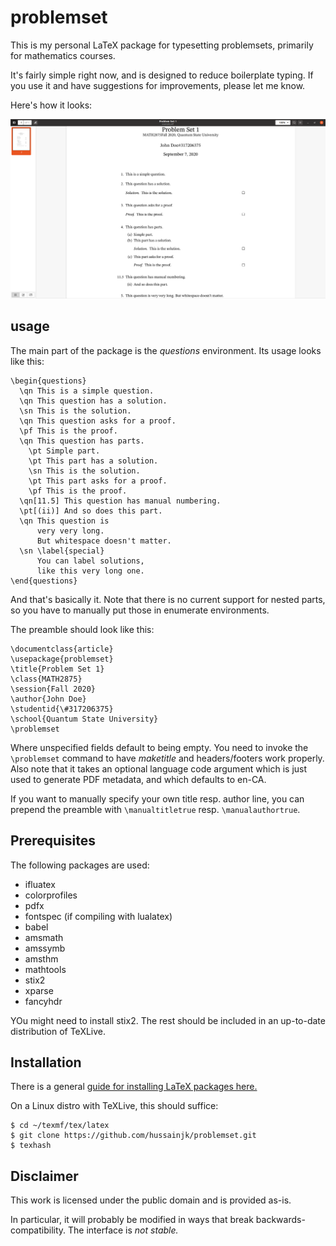 # problemset
This is my personal LaTeX package for typesetting problemsets, primarily for mathematics courses.

It's fairly simple right now, and is designed to reduce boilerplate typing.
If you use it and have suggestions for improvements, please let me know.

Here's how it looks:

![example screenshot](/example.png)

## usage
The main part of the package is the *questions* environment. Its usage looks like this:

    \begin{questions}
      \qn This is a simple question.
      \qn This question has a solution.
      \sn This is the solution.
      \qn This question asks for a proof.
      \pf This is the proof.
      \qn This question has parts.
        \pt Simple part.
        \pt This part has a solution.
        \sn This is the solution.
        \pt This part asks for a proof.
        \pf This is the proof.
      \qn[11.5] This question has manual numbering.
      \pt[(ii)] And so does this part.
      \qn This question is
          very very long.
          But whitespace doesn't matter.
      \sn \label{special}
          You can label solutions,
          like this very long one.
    \end{questions}

And that's basically it. Note that there is no current support for nested parts, so you have to manually put those in enumerate environments.


The preamble should look like this:

    \documentclass{article}
    \usepackage{problemset}
    \title{Problem Set 1}
    \class{MATH2875}
    \session{Fall 2020}
    \author{John Doe}
    \studentid{\#317206375}
    \school{Quantum State University}
    \problemset

Where unspecified fields default to being empty.
You need to invoke the `\problemset` command to have *maketitle* and headers/footers work properly.
Also note that it takes an optional language code argument which is just used to generate PDF metadata, and which defaults to en-CA.

If you want to manually specify your own title resp. author line, you can prepend the preamble with `\manualtitletrue` resp. `\manualauthortrue`.

## Prerequisites
The following packages are used:
- ifluatex
- colorprofiles
- pdfx
- fontspec (if compiling with lualatex)
- babel
- amsmath
- amssymb
- amsthm
- mathtools
- stix2
- xparse
- fancyhdr

YOu might need to install stix2. The rest should be included in an up-to-date distribution of TeXLive.

## Installation
There is a general [guide for installing LaTeX packages here.](https://en.wikibooks.org/wiki/LaTeX/Installing_Extra_Packages)

On a Linux distro with TeXLive, this should suffice:

    $ cd ~/texmf/tex/latex
    $ git clone https://github.com/hussainjk/problemset.git
    $ texhash

## Disclaimer

This work is licensed under the public domain and is provided as-is.

In particular, it will probably be modified in ways that break backwards-compatibility. The interface is *not stable.*
